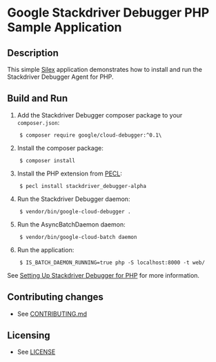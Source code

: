 # Google Stackdriver Debugger PHP Sample Application

## Description

This simple [Silex](https://silex.symfony.com/) application demonstrates how to
install and run the Stackdriver Debugger Agent for PHP.

## Build and Run

1. Add the Stackdriver Debugger composer package to your `composer.json`:
```
    $ composer require google/cloud-debugger:^0.1\
```
2. Install the composer package:
```
    $ composer install
```
3. Install the PHP extension from [PECL](https://pecl.php.net/):
```
    $ pecl install stackdriver_debugger-alpha
```
4. Run the Stackdriver Debugger daemon:
```
    $ vendor/bin/google-cloud-debugger .
```
5. Run the AsyncBatchDaemon daemon:
```
    $ vendor/bin/google-cloud-batch daemon
```
6. Run the application:
```
    $ IS_BATCH_DAEMON_RUNNING=true php -S localhost:8000 -t web/
```

See [Setting Up Stackdriver Debugger for PHP](https://cloud.google.com/debugger/docs/setup/php)
for more information.

## Contributing changes

* See [CONTRIBUTING.md](../../CONTRIBUTING.md)

## Licensing

* See [LICENSE](../../LICENSE)
